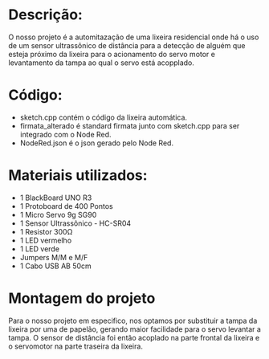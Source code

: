 # Descrição:
O nosso projeto é a automitazação de uma lixeira residencial onde há o uso de um sensor ultrassônico de 
distância para a detecção de alguém que esteja próximo da lixeira para o acionamento do servo motor e 
levantamento da tampa ao qual o servo está acopplado.

# Código:
- sketch.cpp contém o código da lixeira automática.
- firmata_alterado é standard firmata junto com sketch.cpp para ser integrado com o Node Red.
- NodeRed.json é o json gerado pelo Node Red.

# Materiais utilizados:
 - 1 BlackBoard UNO R3
 - 1 Protoboard de 400 Pontos
 - 1 Micro Servo 9g SG90
 - 1 Sensor Ultrassônico - HC-SR04
 - 1 Resistor 300Ω   
 - 1 LED vermelho
 - 1 LED verde
 - Jumpers M/M e M/F 
 - 1 Cabo USB AB 50cm

# Montagem do projeto
Para o nosso projeto em especifico, nos optamos por substituir a tampa da lixeira por uma de 
papelão, gerando maior facilidade para o servo levantar a tampa. O sensor de distância foi
então acoplado na parte frontal da lixeira e o servomotor na parte traseira da lixeira.

